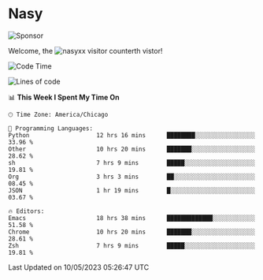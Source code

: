# Nasy

<!--
<p align="center">
<img height="200" src="https://github-readme-stats.vercel.app/api?username=nasyxx&count_private=true&show_icons=true&theme=dracula&include_all_commits=true"/>
<img height="200" src="https://github-readme-stats.vercel.app/api/top-langs/?username=nasyxx&theme=dracula&hide=html,jupyter+notebook&count_private=true&show_icons=true"/>
</p>

  
----------------
-->

![Sponsor](https://img.shields.io/static/v1.svg?label=Sponsor&message=%E2%9D%A4&logo=GitHub&style=flat&color=pink)
 
Welcome, the ![nasyxx visitor counter](https://count.getloli.com/get/@nasyxx?theme=rule34)th vistor!
 
<!--START_SECTION:waka-->
![Code Time](http://img.shields.io/badge/Code%20Time-3%2C501%20hrs%2057%20mins-blue)

![Lines of code](https://img.shields.io/badge/From%20Hello%20World%20I%27ve%20Written-6.2%20million%20lines%20of%20code-blue)

📊 **This Week I Spent My Time On** 

```text
🕑︎ Time Zone: America/Chicago

💬 Programming Languages: 
Python                   12 hrs 16 mins      ████████░░░░░░░░░░░░░░░░░   33.96 % 
Other                    10 hrs 20 mins      ███████░░░░░░░░░░░░░░░░░░   28.62 % 
sh                       7 hrs 9 mins        █████░░░░░░░░░░░░░░░░░░░░   19.81 % 
Org                      3 hrs 3 mins        ██░░░░░░░░░░░░░░░░░░░░░░░   08.45 % 
JSON                     1 hr 19 mins        █░░░░░░░░░░░░░░░░░░░░░░░░   03.67 % 

🔥 Editors: 
Emacs                    18 hrs 38 mins      █████████████░░░░░░░░░░░░   51.58 % 
Chrome                   10 hrs 20 mins      ███████░░░░░░░░░░░░░░░░░░   28.61 % 
Zsh                      7 hrs 9 mins        █████░░░░░░░░░░░░░░░░░░░░   19.81 % 
```


 Last Updated on 10/05/2023 05:26:47 UTC
<!--END_SECTION:waka-->

<!-- ![visitors](https://visitor-badge.laobi.icu/badge?page_id=nasyxx.nasyxx) -->
